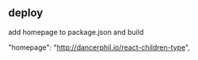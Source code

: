## deploy

add homepage to package.json and build

"homepage": "http://dancerphil.io/react-children-type",
